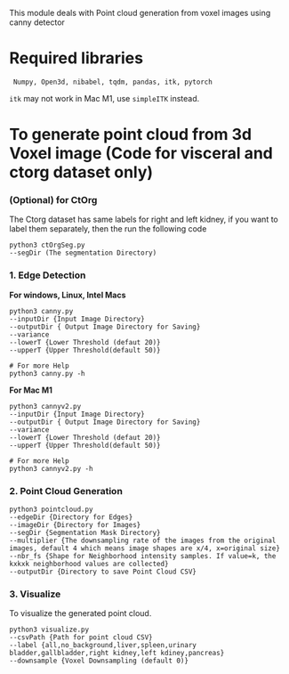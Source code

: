 This module deals with Point cloud generation from voxel images using canny detector

# Required libraries
` Numpy,
 Open3d,
 nibabel,
tqdm,
pandas,
itk,
pytorch`

`itk` may not work in Mac M1, use `simpleITK` instead.

# To generate point cloud from 3d Voxel image (Code for visceral and ctorg dataset only)

### (Optional) for CtOrg
The Ctorg dataset has same labels for right and left kidney, if you want to label them separately, then the run the following code

```
python3 ctOrgSeg.py 
--segDir (The segmentation Directory)
```

### 1. Edge Detection

**For windows, Linux, Intel Macs**
``` 
python3 canny.py 
--inputDir {Input Image Directory} 
--outputDir { Output Image Directory for Saving} 
--variance 
--lowerT {Lower Threshold (defaut 20)} 
--upperT {Upper Threshold(default 50)}
```
```
# For more Help
python3 canny.py -h
```

**For Mac M1**
``` 
python3 cannyv2.py 
--inputDir {Input Image Directory} 
--outputDir { Output Image Directory for Saving} 
--variance 
--lowerT {Lower Threshold (defaut 20)} 
--upperT {Upper Threshold(default 50)}
```
```
# For more Help
python3 cannyv2.py -h
```

### 2. Point Cloud Generation

```
python3 pointcloud.py 
--edgeDir {Directory for Edges} 
--imageDir {Directory for Images}
--segDir {Segmentation Mask Directory} 
--multiplier {The downsampling rate of the images from the original images, default 4 which means image shapes are x/4, x=original size}
--nbr_fs {Shape for Neighborhood intensity samples. If value=k, the kxkxk neighborhood values are collected}
--outputDir {Directory to save Point Cloud CSV}
```

### 3. Visualize
To visualize the generated point cloud.
```
python3 visualize.py 
--csvPath {Path for point cloud CSV} 
--label {all,no_background,liver,spleen,urinary bladder,gallbladder,right kidney,left kdiney,pancreas}
--downsample {Voxel Downsampling (default 0)}
```

